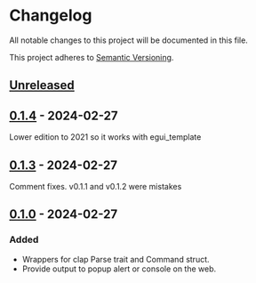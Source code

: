 # Changelog

All notable changes to this project will be documented in this file.

This project adheres to [Semantic Versioning](https://semver.org/spec/v2.0.0.html).

## [Unreleased]

## [0.1.4] - 2024-02-27
Lower edition to 2021 so it works with egui_template

## [0.1.3] - 2024-02-27
Comment fixes.
 v0.1.1 and v0.1.2 were mistakes

## [0.1.0] - 2024-02-27

### Added
 * Wrappers for clap Parse trait and Command struct.
 * Provide output to popup alert or console on the web.

[unreleased]: https://github.com/stonerfish/we_clap/compare/v0.1.4...HEAD
[0.1.4]: https://github.com/stonerfish/we_clap/releases/tag/v0.1.4
[0.1.3]: https://github.com/stonerfish/we_clap/releases/tag/v0.1.3
[0.1.0]: https://github.com/stonerfish/we_clap/releases/tag/v0.1.0
